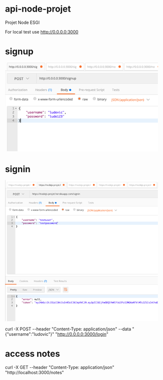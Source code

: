 # api-node-projet
Projet Node ESGI

For local test use http://0.0.0.0:3000

# signup
![alt text](./screenshot-request/signup.png)

# signin
![alt text](./screenshot-request/signin.png)

curl -X POST --header "Content-Type: application/json" --data "{\"username\":\"ludovic\"}" "http://0.0.0.0:3000/login"
# access notes
curl -X GET --header "Content-Type: application/json" "http://localhost:3000/notes"

